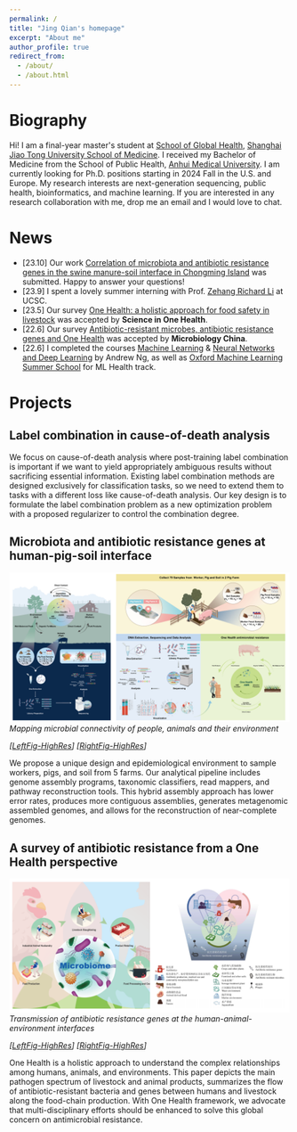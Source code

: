 ```yaml
---
permalink: /
title: "Jing Qian's homepage"
excerpt: "About me"
author_profile: true
redirect_from: 
  - /about/
  - /about.html
---
```


Biography
======

Hi! I am a final-year master's student at [School of Global Health](https://www.shsmu.edu.cn/sghen/About/SGH.htm), [Shanghai Jiao Tong University School of Medicine](https://www.shsmu.edu.cn/english). I received my Bachelor of Medicine from the School of Public Health, [Anhui Medical University](https://english.ahmu.edu.cn/). I am currently looking for Ph.D. positions starting in 2024 Fall in the U.S. and Europe. My research interests are next-generation sequencing, public health, bioinformatics, and machine learning. If you are interested in any research collaboration with me, drop me an email and I would love to chat.

News
======
+ [23.10] Our work [Correlation of microbiota and antibiotic resistance genes in the swine manure-soil interface in Chongming Island](https://doi.org/10.21203/rs.3.rs-2860598/v1) was submitted. Happy to answer your questions!
+ [23.9] I spent a lovely summer interning with Prof. [Zehang Richard Li](https://zehangli.com/) at UCSC.
+ [23.5] Our survey [One Health: a holistic approach for food safety in livestock](https://doi.org/10.1016/j.soh.2023.100015) was accepted by **Science in One Health**.
+ [22.6] Our survey [Antibiotic-resistant microbes, antibiotic resistance genes and One Health](https://kns.cnki.net/kcms/detail/detail.aspx?dbcode=CAPJ&dbname=CAPJDAY&filename=WSWT20220610000&uniplatform=NZKPT&v=OUd6pkyNl_mYBoEWPy7JFYpJ_aai1Cz4UXLz6NqNC1VXLl0Ka50iRC_EkEGnvk4O) was accepted by **Microbiology China**.
+ [22.6] I completed the courses [Machine Learning](https://www.coursera.org/account/accomplishments/certificate/22JZWA9PV86K) & [Neural Networks and Deep Learning](https://www.coursera.org/account/accomplishments/certificate/YRJ443BAU4MN) by Andrew Ng, as well as [Oxford Machine Learning Summer School](https://drive.google.com/file/d/1iTm0CgGalPPGqOmcMJ4Q_1ISzU2XmfLW/view?usp=share_link) for ML Health track.

Projects
======

Label combination in cause-of-death analysis
------

We focus on cause-of-death analysis where post-training label combination is important if we want to yield appropriately ambiguous results without sacrificing essential information. Existing label combination methods are designed exclusively for classification tasks, so we need to extend them to tasks with a different loss like cause-of-death analysis. Our key design is to formulate the label combination problem as a new optimization problem with a proposed regularizer to control the combination degree.

Microbiota and antibiotic resistance genes at human-pig-soil interface
------
![figure1](/images/2022_2023_project_1_2_combine.png)
*Mapping microbial connectivity of people, animals and their environment*

*[[LeftFig-HighRes](https://drive.google.com/file/d/1GZnsrNatXDrxWZX9U0QeRD4sF9_KQ9X-/view?usp=sharing)] [[RightFig-HighRes](https://drive.google.com/file/d/1-SYHXCjU_5uRPG7FU51wi_iiyd4x3NiK/view?usp=drive_link)]*

We propose a unique design and epidemiological environment to sample workers, pigs, and soil from 5 farms. Our analytical pipeline includes genome assembly programs, taxonomic classifiers, read mappers, and pathway reconstruction tools. This hybrid assembly approach has lower error rates, produces more contiguous assemblies, generates metagenomic assembled genomes, and allows for the reconstruction of near-complete genomes.

A survey of antibiotic resistance from a One Health perspective
------
![figure2](/images/2021_2022_project_3_4_review_combine.png)
*Transmission of antibiotic resistance genes at the human-animal-environment interfaces*

*[[LeftFig-HighRes](https://drive.google.com/file/d/16cIZ7Mfaa-B_u8yLpAs5AyiKMAkzTewe/view?usp=drive_link)] [[RightFig-HighRes](https://drive.google.com/file/d/1sr6dpHNV0QWh3mFO11jMl0nljAhp59qS/view?usp=drive_link)]*

One Health is a holistic approach to understand the complex relationships among humans, animals, and environments. This paper depicts the main pathogen spectrum of livestock and animal products, summarizes the flow of antibiotic-resistant bacteria and genes between humans and livestock along the food-chain production. With One Health framework, we advocate that multi-disciplinary efforts should be enhanced to solve this global concern on antimicrobial resistance.

